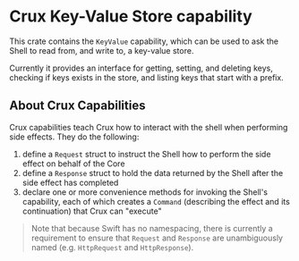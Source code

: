 # Crux Key-Value Store capability

This crate contains the `KeyValue` capability, which can be used to ask the Shell to read from, and write to, a key-value store.

Currently it provides an interface for getting, setting, and deleting keys, checking if keys exists in the store, and listing keys that start with a prefix.

## About Crux Capabilities

Crux capabilities teach Crux how to interact with the shell when performing side effects. They do the following:

1. define a `Request` struct to instruct the Shell how to perform the side effect on behalf of the Core
1. define a `Response` struct to hold the data returned by the Shell after the side effect has completed
1. declare one or more convenience methods for invoking the Shell's capability, each of which creates a `Command` (describing the effect and its continuation) that Crux can "execute"

> Note that because Swift has no namespacing, there is currently a requirement to ensure that `Request` and `Response` are unambiguously named (e.g. `HttpRequest` and `HttpResponse`).
